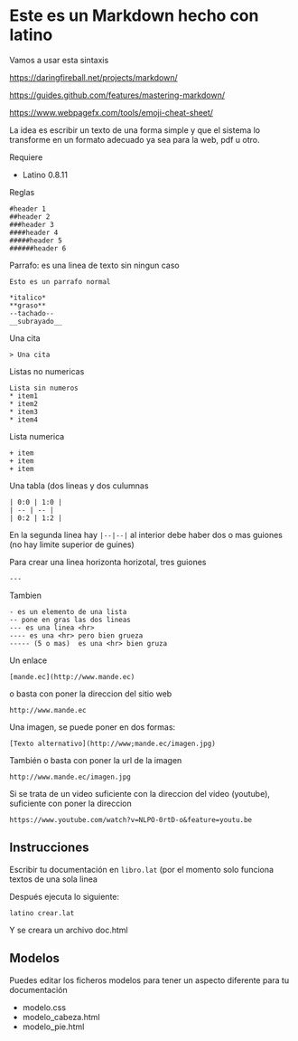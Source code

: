 # Este es un Markdown hecho con latino

Vamos a usar esta sintaxis 

https://daringfireball.net/projects/markdown/



https://guides.github.com/features/mastering-markdown/

https://www.webpagefx.com/tools/emoji-cheat-sheet/




La idea es escribir un texto de una forma simple y que el sistema lo transforme en un formato 
adecuado ya sea para la web, pdf u otro.



Requiere
* Latino 0.8.11


Reglas

```
#header 1
##header 2
###header 3
####header 4
#####header 5
######header 6
```



Parrafo: es una linea de texto sin ningun caso 


```
Esto es un parrafo normal
```



```
*italico*
**graso**
--tachado--
__subrayado__
```

Una cita 

```
> Una cita 
```

Listas no numericas
```
Lista sin numeros 
* item1
* item2
* item3
* item4
```

Lista numerica
```
+ item
+ item
+ item
```



Una tabla (dos lineas y dos culumnas
```
| 0:0 | 1:0 |
| -- | -- |
| 0:2 | 1:2 |
```

En la segunda linea hay ```|--|--|``` al interior debe haber dos o mas guiones (no hay limite superior de guines)


Para crear una linea horizonta horizotal, tres guiones
```
---
```

Tambien 


```
- es un elemento de una lista 
-- pone en gras las dos lineas 
--- es una linea <hr>
---- es una <hr> pero bien grueza
----- (5 o mas)  es una <hr> bien gruza
```


Un enlace

```
[mande.ec](http://www.mande.ec)
```

o basta con poner la direccion del sitio web

```
http://www.mande.ec

```




Una imagen, se puede poner en dos formas: 

```
[Texto alternativo](http://www;mande.ec/imagen.jpg)
```

También o basta con poner la url de la imagen 

```
http://www.mande.ec/imagen.jpg
```


Si se trata de un video suficiente con la direccion del video (youtube), suficiente con poner la direccion 


```
https://www.youtube.com/watch?v=NLPO-0rtD-o&feature=youtu.be
```



## Instrucciones
Escribir tu documentación en ```libro.lat``` (por el momento solo funciona textos de una sola linea

Después ejecuta lo siguiente: 

```
latino crear.lat
```



Y se creara un archivo doc.html 

## Modelos

Puedes editar los ficheros modelos para tener un aspecto diferente para tu documentación

* modelo.css
* modelo_cabeza.html
* modelo_pie.html








